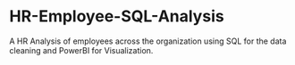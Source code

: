 # HR-Employee-SQL-Analysis
A HR Analysis of employees across the organization using SQL for the data cleaning and PowerBI for Visualization.
